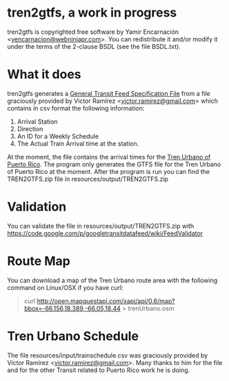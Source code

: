 tren2gtfs, a work in progress
=====

tren2gtfs is copyrighted free software by Yamir Encarnación &lt;yencarnacion@webninjapr.com&gt;.
You can redistribute it and/or modify it under the terms of the 2-clause BSDL (see the
file BSDL.txt).

What it does
=====

tren2gtfs generates a [General Transit Feed Specification File](https://developers.google.com/transit/gtfs/reference)
from a file graciously provided by Victor Ramírez &lt;victor.ramirez@gmail.com&gt;  which contains in csv format the
following information:


1. Arrival Station
2. Direction
3. An ID for a Weekly Schedule
4. The Actual Train Arrival time at the station.

At the moment, the file contains the arrival times for the [Tren Urbano of Puerto Rico](http://en.wikipedia.org/wiki/Tren_Urbano).
The program only generates the GTFS file for the Tren Urbano of Puerto Rico at the moment.  After the program is run you can find
the TREN2GTFS.zip file in resources/output/TREN2GTFS.zip


Validation
=====

You can validate the file in resources/output/TREN2GTFS.zip with https://code.google.com/p/googletransitdatafeed/wiki/FeedValidator

Route Map
=====

You can download a map of the Tren Urbano route area with the following command on Linux/OSX if you have curl:
>curl http://open.mapquestapi.com/xapi/api/0.6/map?bbox=-66.156,18.389,-66.05,18.44 &gt; trenUrbano.osm

Tren Urbano Schedule
=====

The file resources/input/trainschedule.csv was graciously provided by Victor Ramírez &lt;victor.ramirez@gmail.com&gt;.  Many thanks
to him for the file and for the other Transit related to Puerto Rico work he is doing.
